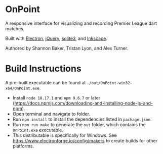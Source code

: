 # OnPoint
A responsive interface for visualizing and recording Premier League dart matches.

Built with [Electron](https://www.electronjs.org/), [jQuery](https://jquery.com/), [sqlite3](https://www.npmjs.com/package/sqlite3), and [Inkscape](https://inkscape.org/).

Authored by Shannon Baker, Tristan Lyon, and Alex Turner.

# Build Instructions
A pre-built executable can be found at `./out/OnPoint-win32-x64/OnPoint.exe`.

- Install `node 18.17.1` and `npm 9.6.7` or later (<https://docs.npmjs.com/downloading-and-installing-node-js-and-npm>).
- Open terminal and navigate to folder.
- Run `npm install` to install the dependencies listed in `package.json`.
- Run `npm run make` to generate the `out` folder, which contains the `OnPoint.exe` executable.
- This distributable is specifically for Windows. See <https://www.electronforge.io/config/makers> to create builds for other platforms.
